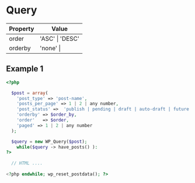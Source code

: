 # Query

| Property | Value           |
| -------- | --------------- |
| order    | 'ASC' \| 'DESC' |
| orderby  | 'none' \|       |



## Example 1

```php
<?php

  $post = array(
    'post_type' => 'post-name',
    'posts_per_page' => 1 | 2 | any number,
    'post_status' =>  'publish | pending | draft | auto-draft | future | private | inherit | trash | any',
    'orderby' => $order_by,
    'order'   => $order,
    'paged' => 1 | 2 | any number
  );

  $query = new WP_Query($post);
    while($query -> have_posts() ):
?>
    
  // HTML ....
    
<?php endwhile; wp_reset_postdata(); ?>
```



